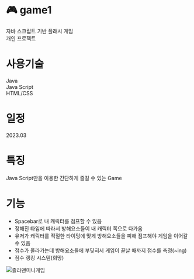 # 🎮 game1
자바 스크립트 기반 플래시 게임</br>
개인 프로젝트
# 사용기술
Java </br>
Java Script </br>
HTML/CSS
# 일정
2023.03
# 특징
Java Script만을 이용한 간단하게 즐길 수 있는 Game
# 기능
- Spacebar로 내 캐릭터를 점프할 수 있음
- 정해진 타임에 따라서 방해요소들이 내 캐릭터 쪽으로 다가옴
- 유저가 캐릭터를 적절한 타이밍에 맞게 방해요소들을 피해 점프해야 게임을 이어갈 수 있음
- 점수가 올라가는데 방해요소들에 부딪혀서 게임이 끝날 때까지 점수를 측정(~ing)
- 점수 랭킹 시스템(희망)

![졸라맨미니게임](https://github.com/gitPrintln/game1/assets/117698468/5ece486a-694d-4c1e-866b-3c157ff588af)
